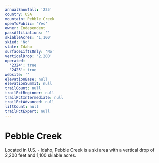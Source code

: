```yaml
---
annualSnowfall: '225'
country: USA
mountain: Pebble Creek
openToPublic: 'Yes'
owner: Independent
passAffiliations: ''
skiableAcres: '1,100'
skied: 'No'
state: Idaho
surfaceLiftsOnly: 'No'
verticalDrop: '2,200'
operated:
  '2324': true
  '2425': true
website: ''
elevationBase: null
elevationSummit: null
trailCount: null
trailPctBeginner: null
trailPctIntermediate: null
trailPctAdvanced: null
liftCount: null
trailPctExpert: null
---
```



# Pebble Creek

Located in U.S. - Idaho, Pebble Creek is a ski area with a vertical drop of 2,200 feet and 1,100 skiable acres.
